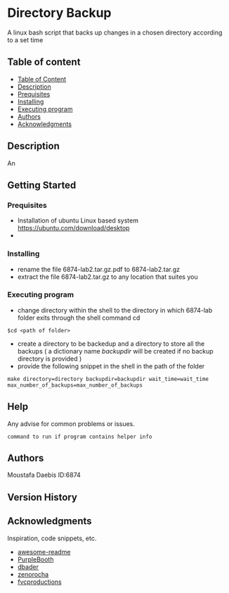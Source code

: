 # Directory Backup

A linux bash script that backs up changes in a chosen directory according to a set time
## Table of content
* [Table of Content](#table-of-content)
* [Description](#description)
* [Prequisites](#prequisites)
* [Installing](#installing)
* [Executing program](#executing-program)
* [Authors](#authors)
* [Acknowledgments](#acknowledgments)
## Description

An 

## Getting Started

### Prequisites 

* Installation of ubuntu Linux based system
https://ubuntu.com/download/desktop
*

### Installing

* rename the file 6874-lab2.tar.gz.pdf to 6874-lab2.tar.gz
* extract the file 6874-lab2.tar.gz to any location that suites you

### Executing program

* change directory within the shell to the directory in which 6874-lab folder exits through the shell command cd
```
$cd <path of folder>
```
* create a directory to be backedup and a directory to store all the backups ( a dictionary name *backupdir* will be created if no backup directory is provided  )
* provide the following snippet in the shell in the path of the folder 
```
make directory=directory backupdir=backupdir wait_time=wait_time max_number_of_backups=max_number_of_backups
```

## Help

Any advise for common problems or issues.
```
command to run if program contains helper info
```

## Authors

Moustafa Daebis
ID:6874


## Version History




## Acknowledgments

Inspiration, code snippets, etc.
* [awesome-readme](https://github.com/matiassingers/awesome-readme)
* [PurpleBooth](https://gist.github.com/PurpleBooth/109311bb0361f32d87a2)
* [dbader](https://github.com/dbader/readme-template)
* [zenorocha](https://gist.github.com/zenorocha/4526327)
* [fvcproductions](https://gist.github.com/fvcproductions/1bfc2d4aecb01a834b46)
